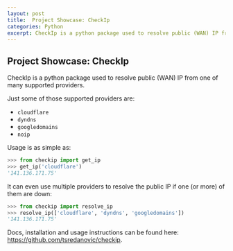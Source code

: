 ```yaml
---
layout: post
title:  Project Showcase: CheckIp
categories: Python
excerpt: CheckIp is a python package used to resolve public (WAN) IP from one of many supported providers.
---
```


## Project Showcase: CheckIp

CheckIp is a python package used to resolve public (WAN) IP from one of many supported providers.

Just some of those supported providers are:
- `cloudflare`
- `dyndns`
- `googledomains`
- `noip`

Usage is as simple as:
```python
>>> from checkip import get_ip
>>> get_ip('cloudflare')
'141.136.171.75'
```

It can even use multiple providers to resolve the public IP if one (or more) of them are down:
```python
>>> from checkip import resolve_ip
>>> resolve_ip(['cloudflare', 'dyndns', 'googledomains'])
'141.136.171.75'
```

Docs, installation and usage instructions can be found here: https://github.com/tsredanovic/checkip.
